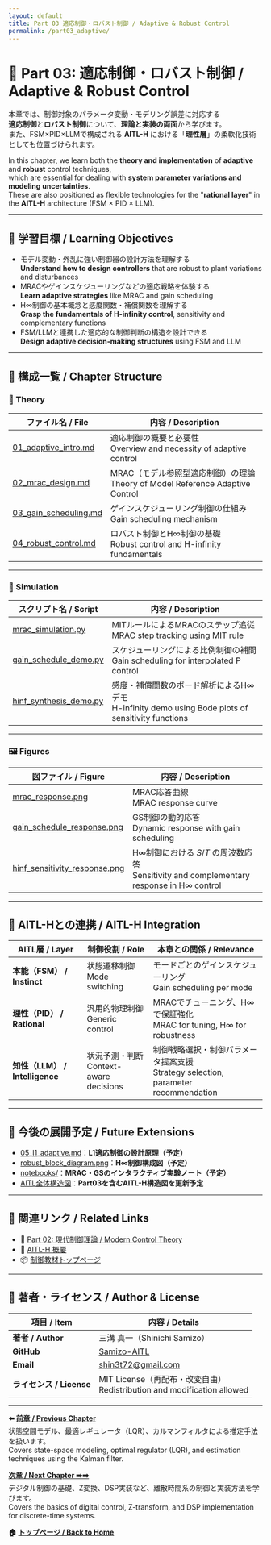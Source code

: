 ```yaml
---
layout: default
title: Part 03 適応制御・ロバスト制御 / Adaptive & Robust Control
permalink: /part03_adaptive/
---
```


# 🔄 Part 03: 適応制御・ロバスト制御 / Adaptive & Robust Control

本章では、制御対象のパラメータ変動・モデリング誤差に対応する  
**適応制御**と**ロバスト制御**について、**理論と実装の両面**から学びます。  
また、FSM×PID×LLMで構成される **AITL-H** における「**理性層**」の柔軟化技術としても位置づけられます。

In this chapter, we learn both the **theory and implementation** of **adaptive** and **robust** control techniques,  
which are essential for dealing with **system parameter variations and modeling uncertainties**.  
These are also positioned as flexible technologies for the "**rational layer**" in the **AITL-H** architecture (FSM × PID × LLM).

---

## 🎯 **学習目標 / Learning Objectives**

- モデル変動・外乱に強い制御器の設計方法を理解する  
  **Understand how to design controllers** that are robust to plant variations and disturbances  
- MRACやゲインスケジューリングなどの適応戦略を体験する  
  **Learn adaptive strategies** like MRAC and gain scheduling  
- H∞制御の基本概念と感度関数・補償関数を理解する  
  **Grasp the fundamentals of H-infinity control**, sensitivity and complementary functions  
- FSM/LLMと連携した適応的な制御判断の構造を設計できる  
  **Design adaptive decision-making structures** using FSM and LLM

---

## 🧩 **構成一覧 / Chapter Structure**

### 📘 Theory

| **ファイル名 / File** | **内容 / Description** |
|------------------------|-------------------------|
| [01_adaptive_intro.md](https://samizo-aitl.github.io/EduController/part03_adaptive/theory/01_adaptive_intro.html) | 適応制御の概要と必要性<br>Overview and necessity of adaptive control |
| [02_mrac_design.md](https://samizo-aitl.github.io/EduController/part03_adaptive/theory/02_mrac_design.html) | MRAC（モデル参照型適応制御）の理論<br>Theory of Model Reference Adaptive Control |
| [03_gain_scheduling.md](https://samizo-aitl.github.io/EduController/part03_adaptive/theory/03_gain_scheduling.html) | ゲインスケジューリング制御の仕組み<br>Gain scheduling mechanism |
| [04_robust_control.md](https://samizo-aitl.github.io/EduController/part03_adaptive/theory/04_robust_control.html) | ロバスト制御とH∞制御の基礎<br>Robust control and H-infinity fundamentals |

---

### 🧪 Simulation

| **スクリプト名 / Script** | **内容 / Description** |
|----------------------------|-------------------------|
| [mrac_simulation.py](https://samizo-aitl.github.io/EduController/part03_adaptive/simulation/mrac_simulation.py) | MITルールによるMRACのステップ追従<br>MRAC step tracking using MIT rule |
| [gain_schedule_demo.py](https://samizo-aitl.github.io/EduController/part03_adaptive/simulation/gain_schedule_demo.py) | スケジューリングによる比例制御の補間<br>Gain scheduling for interpolated P control |
| [hinf_synthesis_demo.py](https://samizo-aitl.github.io/EduController/part03_adaptive/simulation/hinf_synthesis_demo.py) | 感度・補償関数のボード解析によるH∞デモ<br>H-infinity demo using Bode plots of sensitivity functions |

---

### 🖼️ Figures

| **図ファイル / Figure** | **内容 / Description** |
|---------------------------|-------------------------|
| [mrac_response.png](https://samizo-aitl.github.io/EduController/part03_adaptive/figures/mrac_response.png) | MRAC応答曲線<br>MRAC response curve |
| [gain_schedule_response.png](https://samizo-aitl.github.io/EduController/part03_adaptive/figures/gain_schedule_response.png) | GS制御の動的応答<br>Dynamic response with gain scheduling |
| [hinf_sensitivity_response.png](https://samizo-aitl.github.io/EduController/part03_adaptive/figures/hinf_sensitivity_response.png) | H∞制御における $S$/$T$ の周波数応答<br>Sensitivity and complementary response in H∞ control |

---

## 🔗 **AITL-Hとの連携 / AITL-H Integration**

| **AITL層 / Layer** | **制御役割 / Role** | **本章との関係 / Relevance** |
|--------------------|---------------------|-------------------------------|
| **本能（FSM） / Instinct** | 状態遷移制御<br>Mode switching | モードごとのゲインスケジューリング<br>Gain scheduling per mode |
| **理性（PID） / Rational** | 汎用的物理制御<br>Generic control | MRACでチューニング、H∞で保証強化<br>MRAC for tuning, H∞ for robustness |
| **知性（LLM） / Intelligence** | 状況予測・判断<br>Context-aware decisions | 制御戦略選択・制御パラメータ提案支援<br>Strategy selection, parameter recommendation |

---

## 🚧 **今後の展開予定 / Future Extensions**

- [05_l1_adaptive.md](https://samizo-aitl.github.io/EduController/part03_adaptive/theory/05_l1_adaptive.html)：**L1適応制御の設計原理（予定）**  
- [robust_block_diagram.png](https://samizo-aitl.github.io/EduController/part03_adaptive/figures/robust_block_diagram.png)：**H∞制御構成図（予定）**  
- [notebooks/](https://samizo-aitl.github.io/EduController/part03_adaptive/notebooks/)：**MRAC・GSのインタラクティブ実験ノート（予定）**  
- [AITL全体構造図](https://samizo-aitl.github.io/EduController/figures/aitl_structure.png)：**Part03を含むAITL-H構造図を更新予定**

---

## 📎 **関連リンク / Related Links**

- 🔁 [Part 02: 現代制御理論 / Modern Control Theory](https://samizo-aitl.github.io/EduController/part02_modern/)  
- 🧠 [AITL-H 概要](https://samizo-aitl.github.io/EduController/aitl_h/)  
- 📦 [制御教材トップページ](https://samizo-aitl.github.io/EduController/)

---

## 👤 **著者・ライセンス / Author & License**

| **項目 / Item** | **内容 / Details** |
|-----------------|--------------------|
| **著者 / Author** | 三溝 真一（Shinichi Samizo） |
| **GitHub** | [Samizo-AITL](https://github.com/Samizo-AITL) |
| **Email** | [shin3t72@gmail.com](mailto:shin3t72@gmail.com) |
| **ライセンス / License** | MIT License（再配布・改変自由）<br>Redistribution and modification allowed |

---

**⬅️ [前章 / Previous Chapter](https://samizo-aitl.github.io/EduController/part02_modern/)**  
状態空間モデル、最適レギュレータ（LQR）、カルマンフィルタによる推定手法を扱います。  
Covers state-space modeling, optimal regulator (LQR), and estimation techniques using the Kalman filter.

**[次章 / Next Chapter ➡️➡️](https://samizo-aitl.github.io/EduController/part04_digital/)**  
デジタル制御の基礎、Z変換、DSP実装など、離散時間系の制御と実装方法を学びます。  
Covers the basics of digital control, Z-transform, and DSP implementation for discrete-time systems.

**🏠 [トップページ / Back to Home](https://samizo-aitl.github.io/EduController/)**
